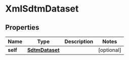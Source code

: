 

# XmlSdtmDataset


## Properties

Name | Type | Description | Notes
------------ | ------------- | ------------- | -------------
**self** | [**SdtmDataset**](SdtmDataset.md) |  |  [optional]



